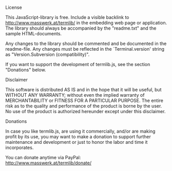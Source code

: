 License

This JavaScript-library is free.
Include a visible backlink to <http://www.masswerk.at/termlib/> in the embedding web
page or application. The library should always be accompanied by the "readme.txt" and
the sample HTML-documents.

Any changes to the library should be commented and be documented in the readme-file.
Any changes must be reflected in the `Terminal.version' string as
"Version.Subversion (compatibility)".

If you want to support the development of termlib.js, see the section "Donations" below.




Disclaimer

This software is distributed AS IS and in the hope that it will be useful, but WITHOUT ANY
WARRANTY; without even the implied warranty of MERCHANTABILITY or FITNESS FOR A PARTICULAR
PURPOSE. The entire risk as to the quality and performance of the product is borne by the
user. No use of the product is authorized hereunder except under this disclaimer.




Donations

In case you like termlib.js, are using it commercially, and/or are making profit by its
use, you may want to make a donation to support further maintenance and development or
just to honor the labor and time it incorporates.

You can donate anytime via PayPal:
http://www.masswerk.at/termlib/donate/
